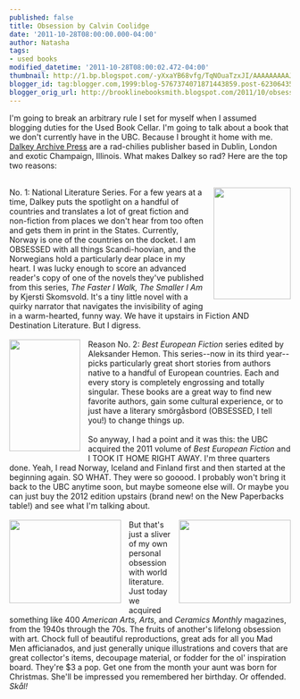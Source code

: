 ```yaml
---
published: false
title: Obsession by Calvin Coolidge
date: '2011-10-28T08:00:00.000-04:00'
author: Natasha
tags:
- used books
modified_datetime: '2011-10-28T08:00:02.472-04:00'
thumbnail: http://1.bp.blogspot.com/-yXxaYB68vfg/TqNOuaTzxJI/AAAAAAAAAJs/vo44hi75H9c/s72-c/faster.gif
blogger_id: tag:blogger.com,1999:blog-5767374071871443859.post-6230643538340067027
blogger_orig_url: http://brooklinebooksmith.blogspot.com/2011/10/obsession-by-calvin-coolidge.html
---
```


I'm going to break an arbitrary rule I set for myself when I assumed blogging duties for the Used Book Cellar. I'm going to talk about a book that we don't currently have in the UBC. Because I brought it home with me. <a href="http://www.dalkeyarchive.com/">Dalkey Archive Press</a>&nbsp;are a rad-chilies publisher based in Dublin, London and exotic Champaign, Illinois. What makes Dalkey so rad? Here are the top two reasons:<br /><br /><div class="separator" style="clear: both; text-align: center;"><a href="http://1.bp.blogspot.com/-yXxaYB68vfg/TqNOuaTzxJI/AAAAAAAAAJs/vo44hi75H9c/s1600/faster.gif" imageanchor="1" style="clear: right; cssfloat: right; float: right; margin-bottom: 1em; margin-left: 1em;"><img border="0" height="200" rda="true" src="http://1.bp.blogspot.com/-yXxaYB68vfg/TqNOuaTzxJI/AAAAAAAAAJs/vo44hi75H9c/s200/faster.gif" width="138" /></a></div>No. 1: National Literature Series. For a few years at a time, Dalkey puts the spotlight on a handful of countries and translates a lot of great fiction and non-fiction&nbsp;from places we don't hear from too often and gets them in print in the States. Currently, Norway is one of the countries on&nbsp;the docket. I am OBSESSED with all things Scandi-hoovian, and the Norwegians hold a particularly dear place in my heart. I was lucky enough to score an advanced reader's copy of one of the novels they've published from this series, <em>The Faster I Walk, The Smaller I Am </em>by Kjersti Skomsvold. It's a tiny little novel with a quirky narrator that navigates the invisibility of aging in a warm-hearted, funny way. We have it upstairs in Fiction AND Destination Literature. But I digress.<br /><br /><div style="border-bottom: medium none; border-left: medium none; border-right: medium none; border-top: medium none;"><a href="http://4.bp.blogspot.com/-fbNijp10DM4/TqNO1HiwYnI/AAAAAAAAAJ0/8vWmujsq5-c/s1600/euro2012.gif" imageanchor="1" style="clear: left; cssfloat: left; float: left; margin-bottom: 1em; margin-right: 1em;"><img border="0" height="200" rda="true" src="http://4.bp.blogspot.com/-fbNijp10DM4/TqNO1HiwYnI/AAAAAAAAAJ0/8vWmujsq5-c/s200/euro2012.gif" width="127" /></a>Reason No. 2: <em>Best European Fiction</em> series edited by Aleksander Hemon. This series--now in its third year--picks particularly great short stories from authors native to a handful of European countries. Each and every story is&nbsp;completely engrossing and totally singular.&nbsp;These books are a great way to find new favorite authors, gain some cultural experience, or to just have a literary&nbsp;smörgåsbord (OBSESSED, I tell you!) to change things up.</div><div style="border-bottom: medium none; border-left: medium none; border-right: medium none; border-top: medium none;"><br /></div>So anyway, I had a point and it was this: the UBC acquired the 2011 volume of <em>Best European Fiction</em> and I TOOK IT HOME RIGHT AWAY. I'm three quarters done. Yeah, I read Norway, Iceland and Finland first and then started at the beginning again. SO WHAT. They were so gooood. I probably won't bring it back to the UBC anytime soon, but maybe someone else will. Or maybe you can just buy the 2012 edition upstairs (brand new! on the&nbsp;New Paperbacks table!) and see what I'm talking about.<br /><div style="border-bottom: medium none; border-left: medium none; border-right: medium none; border-top: medium none;"><br /></div><div style="border-bottom: medium none; border-left: medium none; border-right: medium none; border-top: medium none;"><a href="http://1.bp.blogspot.com/-qwz2hIkY0Eg/TqNPcu_TMFI/AAAAAAAAAJ8/2ZT9PRlY7WM/s1600/americanartist.jpg" imageanchor="1" style="clear: left; cssfloat: left; float: left; margin-bottom: 1em; margin-right: 1em;"><img border="0" height="149" rda="true" src="http://1.bp.blogspot.com/-qwz2hIkY0Eg/TqNPcu_TMFI/AAAAAAAAAJ8/2ZT9PRlY7WM/s200/americanartist.jpg" width="200" /></a><a href="http://4.bp.blogspot.com/-OOW95dlA6so/TqNPeOlefJI/AAAAAAAAAKE/JYuRqoRXkr4/s1600/americanartist2.jpg" imageanchor="1" style="clear: right; cssfloat: right; float: right; margin-bottom: 1em; margin-left: 1em;"><img border="0" height="149" rda="true" src="http://4.bp.blogspot.com/-OOW95dlA6so/TqNPeOlefJI/AAAAAAAAAKE/JYuRqoRXkr4/s200/americanartist2.jpg" width="200" /></a>But that's just a sliver of my own personal obsession with world literature. Just today we acquired something like 400 <em>American Arts, Arts,&nbsp;</em>and<em> Ceramics Monthly</em>&nbsp;magazines, from the 1940s through the 70s. The fruits of another's lifelong obsession with art. Chock full of beautiful reproductions, great ads for all you Mad Men afficianados, and just generally unique illustrations and covers that are great collector's items, decoupage material, or fodder for the ol' inspiration board. They're $3 a pop. Get one from the month your aunt was born for Christmas. She'll be impressed you remembered her birthday. Or offended. <em>Skål!</em></div>
